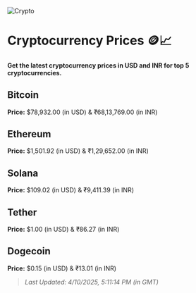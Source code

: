 
![Crypto](https://www.techguide.com.au/wp-content/uploads/2020/11/crypto3.jpeg)

# Cryptocurrency Prices 🪙📈

#### Get the latest cryptocurrency prices in USD and INR for top 5 cryptocurrencies.

## Bitcoin

**Price:** $78,932.00 (in USD) & ₹68,13,769.00 (in INR)

## Ethereum

**Price:** $1,501.92 (in USD) & ₹1,29,652.00 (in INR)

## Solana

**Price:** $109.02 (in USD) & ₹9,411.39 (in INR)

## Tether

**Price:** $1.00 (in USD) & ₹86.27 (in INR)

## Dogecoin

**Price:** $0.15 (in USD) & ₹13.01 (in INR)

> _Last Updated: 4/10/2025, 5:11:14 PM (in GMT)_
